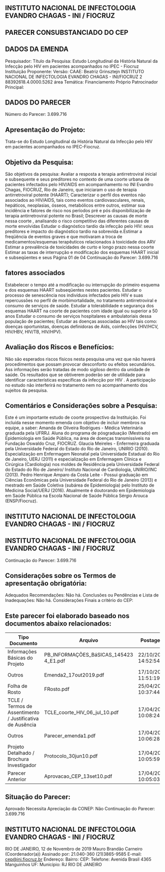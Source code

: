 ## INSTITUTO NACIONAL DE INFECTOLOGIA EVANDRO CHAGAS - INI / FIOCRUZ

## PARECER CONSUBSTANCIADO DO CEP
## DADOS DA EMENDA
Pesquisador:
Título da Pesquisa: Estudo  Longitudinal  da  História  Natural  da  Infecção  pelo  HIV  em  pacientes acompanhados  no  IPEC  -  Fiocruz
Instituição Proponente:
Versão:
CAAE:
Beatriz Grinsztejn
INSTITUTO NACIONAL DE INFECTOLOGIA EVANDRO CHAGAS - INI/FIOCRUZ
2
88392618.4.0000.5262
área Temática:
Financiamento Próprio
Patrocinador Principal:
## DADOS DO PARECER
Número do Parecer:
3.699.716
## Apresentação do Projeto:
Trata-se do Estudo Longitudinal da História Natural da Infecção pelo HIV em pacientes acompanhados no IPEC-Fiocruz.
## Objetivo da Pesquisa:
São objetivos da pesquisa:
Avaliar a resposta a terapia antirretroviral inicial e subsequente e seus preditores no contexto de uma coorte urbana de pacientes infectados pelo HIV/AIDS em acompanhamento no INI Evandro Chagas, FIOCRUZ, Rio de Janeiro, que iniciaram o uso de terapia antirretroviral potente (HAART);
Caracterizar o perfil dos eventos não associados ao HIV/AIDS, tais como eventos cardiovasculares, renais, hepáticos, neoplasias, ósseos, metabólicos entre outros, estimar sua incidência e fatores de risco nos períodos pré e pós disponibilização de terapia antirretroviral potente no Brasil;
Descrever as causas de morte nessa coorte , analisando o risco competitivo das diferentes causas de morte envolvidas
Estudar o diagnóstico tardio da infecção pelo HIV: seus preditores e impacto do diagnóstico tardio na sobrevida e.Estimar a freqüência de eventos graves e que motivaram a troca de medicamentos/esquemas terapêuticos relacionados à toxicidade dos ARV
Estimar a prevalência de toxicidades de curto e longo prazo nessa coorte
Estimar as taxas de interrupção e modificação dos esquemas HAART inicial e subseqüentes e seus
Página 01 de 04
Continuação do Parecer: 3.699.716
## fatores associados
Estabelecer o tempo até a modificação ou interrupção do primeiro esquema e dos esquemas HAART subseqüentes nestes pacientes.
Estudar o processo de senescência nos indivíduos infectados pelo HIV e suas repercussões no perfil de morbimortalidade, no tratamento antirretroviral e consumo de serviços de saúde.
Estudar a tolerabilidade e segurança dos esquemas HAART na coorte de pacientes com idade igual ou superior a 50 anos
Estudar o consumo de serviços hospitalares e ambulatoriais dessa população de pacientes;
Estudar as doenças associadas ao HIV tais como: doenças oportunistas, doenças definidoras de Aids, coinfecções (HIV/HCV, HIV/HBV, HIV/TB, HIV/HPV).
## Avaliação dos Riscos e Benefícios:
Não são esperados riscos físicos nesta pesquisa uma vez que não haverá procedimentos que possam provocar desconforto ou efeitos secundários. Ass informações serão tratadas de modo sigiloso dentro da unidade de saúde. Os resultados que se obtiverem  poderão ser de utilidade para identificar características específicas da infecção por HIV . A participação no estudo não interferirá no tratamento nem no acompanhamento dos sujeitos da pesquisa.
## Comentários e Considerações sobre a Pesquisa:
Este é um importante estudo de coorte prospectivo da Instituição. Foi incluída nesse momento  emenda com objetivo de incluir membros na equipe, a saber:
Amanda de Oliveira Rodrigues - Médica Veterinária graduada pela UFRRJ. Aluna do programa de pósgraduação (Mestrado) em Epidemiologia em Saúde Pública, na área de doenças transmissíveis na Fundação Oswaldo Cruz, FIOCRUZ.
Glaucia Meireles - Enfermeira graduada pela Universidade Federal do Estado do Rio de Janeiro, UNIRIO (2010). Especialização em Enfermagem Neonatal pela Universidade Estadual do Rio de Janeiro, UERJ (2011) e especialização em Enfermagem Clínica e Cirúrgica (Cardiologia) nos moldes de Residência pela Universidade Federal do Estado do Rio de Janeiro/ Instituto Nacional de Cardiologia, UNIRIO/INC (2013). Pedro Henrique Amparo da Costa Leite - Possui graduação em Ciências Econômicas pela Universidade Federal do Rio de Janeiro (2013) e mestrado em Saúde Coletiva (subárea de Epidemiologia) pelo Instituto de Medicina Social/UERJ (2016). Atualmente é doutorando em Epidemiologia em Saúde Pública na Escola Nacional de Saúde Pública Sérgio Arouca (ENSP/Fiocruz).
## INSTITUTO NACIONAL DE INFECTOLOGIA EVANDRO CHAGAS - INI / FIOCRUZ

## INSTITUTO NACIONAL DE INFECTOLOGIA EVANDRO CHAGAS - INI / FIOCRUZ
Continuação do Parecer: 3.699.716
## Considerações sobre os Termos de apresentação obrigatória:
Adequados
Recomendações:
Não há.
Conclusões ou Pendências e Lista de Inadequações:
Não há.
Considerações Finais a critério do CEP:
## Este parecer foi elaborado baseado nos documentos abaixo relacionados:
| Tipo Documento                                            | Arquivo                                | Postagem            | Autor              | Situação   |
|-----------------------------------------------------------|----------------------------------------|---------------------|--------------------|------------|
| Informações Básicas do Projeto                            | PB_INFORMAÇÕES_BáSICAS_145423 4_E1.pdf | 22/10/2019 14:52:54 |                    | Aceito     |
| Outros                                                    | Emenda2_17out2019.pdf                  | 17/10/2019 11:51:19 | Beatriz Grinsztejn | Aceito     |
| Folha de Rosto                                            | FRosto.pdf                             | 25/04/2018 10:37:44 | Tânia Krstic       | Aceito     |
| TCLE / Termos de Assentimento / Justificativa de Ausência | TCLE_coorte_HIV_06_jul_10.pdf          | 17/04/2018 10:08:24 | Tânia Krstic       | Aceito     |
| Outros                                                    | Parecer_emenda1.pdf                    | 17/04/2018 10:06:28 | Tânia Krstic       | Aceito     |
| Projeto Detalhado / Brochura Investigador                 | Protocolo_30jun10.pdf                  | 17/04/2018 10:05:59 | Tânia Krstic       | Aceito     |
| Parecer Anterior                                          | Aprovacao_CEP_13set10.pdf              | 17/04/2018 10:05:03 | Tânia Krstic       | Aceito     |
## Situação do Parecer:
Aprovado
Necessita Apreciação da CONEP:
Não
Continuação do Parecer: 3.699.716
## INSTITUTO NACIONAL DE INFECTOLOGIA EVANDRO CHAGAS - INI / FIOCRUZ
RIO DE JANEIRO, 12 de Novembro de 2019
Mauro Brandão Carneiro (Coordenador(a)) Assinado por:
21.040-360
(21)3865-9585
E-mail:
cep@ini.fiocruz.br
Endereço:
Bairro:
CEP:
Telefone:
Avenida Brasil 4365
Manguinhos
UF:
Município:
RJ
RIO DE JANEIRO
